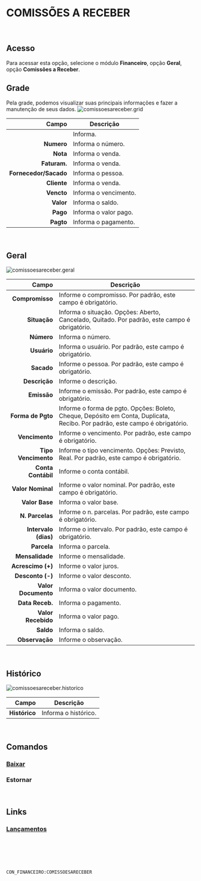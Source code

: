 # COMISSÕES A RECEBER
<br>

## Acesso
Para acessar esta opção, selecione o módulo **Financeiro**, opção **Geral**, opção **Comissões a Receber**.
<br>

## Grade
Pela grade, podemos visualizar suas principais informações e fazer a manutenção de seus dados.
![comissoesareceber.grid](https://raw.githubusercontent.com/netforcews/docs-siscom/master/financeiro/imagens/comissoesareceber.grid.png)

Campo | Descrição
--:|---
**&nbsp;** | Informa.
**Numero** | Informa o número.
**Nota** | Informa o venda.
**Faturam.** | Informa o venda.
**Fornecedor/Sacado** | Informa o pessoa.
**Cliente** | Informa o venda.
**Vencto** | Informa o vencimento.
**Valor** | Informa o saldo.
**Pago** | Informa o valor pago.
**Pagto** | Informa o pagamento.
<br>

## Geral
![comissoesareceber.geral](https://raw.githubusercontent.com/netforcews/docs-siscom/master/financeiro/imagens/comissoesareceber.geral.png)

Campo | Descrição
--:|---
**Compromisso** | Informe o compromisso. Por padrão, este campo é obrigatório.
**Situação** | Informa o situação. Opções: Aberto, Cancelado, Quitado. Por padrão, este campo é obrigatório.
**Número** | Informa o número.
**Usuário** | Informa o usuário. Por padrão, este campo é obrigatório.
**Sacado** | Informe o pessoa. Por padrão, este campo é obrigatório.
**Descrição** | Informe o descrição.
**Emissão** | Informe o emissão. Por padrão, este campo é obrigatório.
**Forma de Pgto** | Informe o forma de pgto. Opções: Boleto, Cheque, Depósito em Conta, Duplicata, Recibo. Por padrão, este campo é obrigatório.
**Vencimento** | Informe o vencimento. Por padrão, este campo é obrigatório.
**Tipo Vencimento** | Informe o tipo vencimento. Opções: Previsto, Real. Por padrão, este campo é obrigatório.
**Conta Contábil** | Informe o conta contábil.
**Valor Nominal** | Informe o valor nominal. Por padrão, este campo é obrigatório.
**Valor Base** | Informa o valor base.
**N. Parcelas** | Informe o n. parcelas. Por padrão, este campo é obrigatório.
**Intervalo (dias)** | Informe o intervalo. Por padrão, este campo é obrigatório.
**Parcela** | Informa o parcela.
**Mensalidade** | Informe o mensalidade.
**Acrescimo (+)** | Informe o valor juros.
**Desconto (-)** | Informe o valor desconto.
**Valor Documento** | Informa o valor documento.
**Data Receb.** | Informa o pagamento.
**Valor Recebido** | Informa o valor pago.
**Saldo** | Informa o saldo.
**Observação** | Informe o observação.
<br>

## Histórico
![comissoesareceber.historico](https://raw.githubusercontent.com/netforcews/docs-siscom/master/financeiro/imagens/comissoesareceber.historico.png)

Campo | Descrição
--:|---
**Histórico** | Informa o histórico.
<br>

## Comandos
### [Baixar](/geral/financeiro-baixa-coletiva.md)
### Estornar
<br>

## Links
### [Lançamentos](/geral/financeirolancamentos.md)
<br>
<br>
<br>
<br>

```CON_FINANCEIRO:COMISSOESARECEBER```
